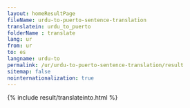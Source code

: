```yaml
---
layout: homeResultPage
fileName: urdu-to-puerto-sentence-translation
translatein: urdu_to_puerto
folderName : translate
lang: ur
from: ur
to: es
langname: urdu-to
permalink: /ur/urdu-to-puerto-sentence-translation/result
sitemap: false
nointernationalization: true
---
```

{% include result/translateinto.html %}

<script src="/js/result/translation.js" data-foldername="{{page.folderName}}" data-lang="{{page.lang}}"></script>
